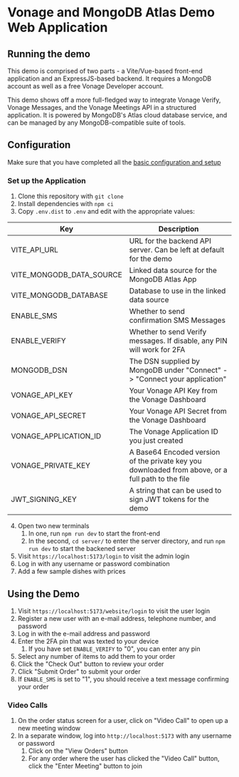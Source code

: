 # Vonage and MongoDB Atlas Demo Web Application

## Running the demo

This demo is comprised of two parts - a Vite/Vue-based front-end application and an ExpressJS-based backend. It requires a MongoDB account as well as a free Vonage Developer account.

This demo shows off a more full-fledged way to integrate Vonage Verify, Vonage Messages, and the Vonage Meetings API in a structured application. It is powered by MongoDB's Atlas cloud database service, and can be managed by any MongoDB-compatible suite of tools. 

## Configuration

Make sure that you have completed all the [basic configuration and setup](../README.md#basic-configuration)

### Set up the Application
1. Clone this repository with `git clone`
1. Install dependencies with `npm ci`
1. Copy `.env.dist` to `.env` and edit with the appropriate values:

| Key | Description |
| --- | ------------|
| VITE_API_URL | URL for the backend API server. Can be left at default for the demo |
| VITE_MONGODB_DATA_SOURCE | Linked data source for the MongoDB Atlas App
| VITE_MONGODB_DATABASE | Database to use in the linked data source
| ENABLE_SMS | Whether to send confirmation SMS Messages |
| ENABLE_VERIFY | Whether to send Verify messages. If disable, any PIN will work for 2FA |
| MONGODB_DSN | The DSN supplied by MongoDB under "Connect" -> "Connect your application" |
| VONAGE_API_KEY | Your Vonage API Key from the Vonage Dashboard
| VONAGE_API_SECRET | Your Vonage API Secret from the Vonage Dashboard
| VONAGE_APPLICATION_ID | The Vonage Application ID you just created |
| VONAGE_PRIVATE_KEY | A Base64 Encoded version of the private key you downloaded from above, or a full path to the file |
| JWT_SIGNING_KEY | A string that can be used to sign JWT tokens for the demo

4. Open two new terminals
   1. In one, run `npm run dev` to start the front-end
   1. In the second, `cd server/` to enter the server directory, and run `npm run dev` to start the backened server
1. Visit `https://localhost:5173/login` to visit the admin login
1. Log in with any username or password combination
1. Add a few sample dishes with prices

## Using the Demo
1. Visit `https://localhost:5173/website/login` to visit the user login
1. Register a new user with an e-mail address, telephone number, and password
1. Log in with the e-mail address and password
1. Enter the 2FA pin that was texted to your device
    1. If you have set `ENABLE_VERIFY` to "0", you can enter any pin
1. Select any number of items to add them to your order
1. Click the "Check Out" button to review your order
1. Click "Submit Order" to submit your order
1. If `ENABLE_SMS` is set to "1", you should receive a text message confirming your order

### Video Calls
1. On the order status screen for a user, click on "Video Call" to open up a new meeting window
1. In a separate window, log into `http://localhost:5173` with any username or password
    1. Click on the "View Orders" button
    1. For any order where the user has clicked the "Video Call" button, click the "Enter Meeting" button to join